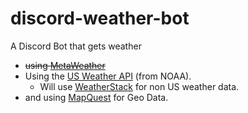 # discord-weather-bot
A Discord Bot that gets weather

- ~~using [MetaWeather](https://www.metaweather.com/api/)~~
- Using the [US Weather API](https://www.weather.gov/documentation/services-web-api) (from NOAA).
    - Will use [WeatherStack](https://weatherstack.com/) for non US weather data.
- and using [MapQuest](https://developer.mapquest.com/documentation/open/geocoding-api/address/post/) for Geo Data.
